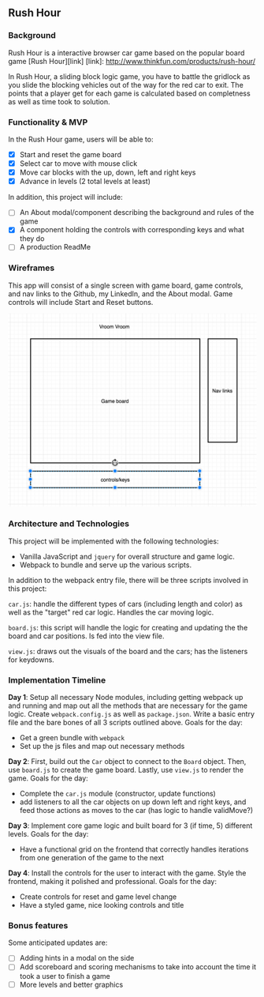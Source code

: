 ## Rush Hour

### Background

Rush Hour is a interactive browser car game based on the popular board game [Rush Hour][link]
[link]: http://www.thinkfun.com/products/rush-hour/

In Rush Hour, a sliding block logic game, you have to battle the gridlock as you slide the blocking vehicles out of the way for the red car to exit. The points that a player get for each game is calculated based on completness as well as time took to solution.

### Functionality & MVP  

In the Rush Hour game, users will be able to:

- [X] Start and reset the game board
- [X] Select car to move with mouse click
- [X] Move car blocks with the up, down, left and right keys
- [X] Advance in levels (2 total levels at least)

In addition, this project will include:

- [ ] An About modal/component describing the background and rules of the game
- [X] A component holding the controls with corresponding keys and what they do
- [ ] A production ReadMe

### Wireframes

This app will consist of a single screen with game board, game controls, and nav links to the Github, my LinkedIn,
and the About modal.  Game controls will include Start and Reset buttons.

![wireframes](./wireframe.png)

### Architecture and Technologies

This project will be implemented with the following technologies:

- Vanilla JavaScript and `jquery` for overall structure and game logic.
- Webpack to bundle and serve up the various scripts.

In addition to the webpack entry file, there will be three scripts involved in this project:

`car.js`: handle the different types of cars (including length and color) as well as the "target" red car logic. Handles the car moving logic.

`board.js`: this script will handle the logic for creating and updating the the board and car positions. Is fed into the view file.

`view.js`: draws out the visuals of the board and the cars; has the listeners for keydowns.

### Implementation Timeline

**Day 1**: Setup all necessary Node modules, including getting webpack up and running and map out all the methods that are necessary for the game logic.  Create `webpack.config.js` as well as `package.json`.  Write a basic entry file and the bare bones of all 3 scripts outlined above. Goals for the day:

- Get a green bundle with `webpack`
- Set up the js files and map out necessary methods

**Day 2**: First, build out the `Car` object to connect to the `Board` object.  Then, use `board.js` to create the game board. Lastly, use `view.js` to render the game. Goals for the day:

- Complete the `car.js` module (constructor, update functions)
- add listeners to all the car objects on up down left and right keys, and feed those actions as moves to the car (has logic to handle validMove?)

**Day 3**: Implement core game logic and built board for 3 (if time, 5) different levels.  Goals for the day:

- Have a functional grid on the frontend that correctly handles iterations from one generation of the game to the next

**Day 4**: Install the controls for the user to interact with the game.  Style the frontend, making it polished and professional.  Goals for the day:

- Create controls for reset and game level change
- Have a styled game, nice looking controls and title


### Bonus features

Some anticipated updates are:

- [ ] Adding hints in a modal on the side
- [ ] Add scoreboard and scoring mechanisms to take into account the time it took a user to finish a game
- [ ] More levels and better graphics
